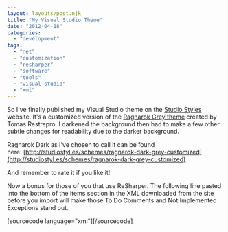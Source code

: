 ```yaml
---
layout: layouts/post.njk
title: "My Visual Studio Theme"
date: "2012-04-18"
categories: 
  - "development"
tags: 
  - "net"
  - "customization"
  - "resharper"
  - "software"
  - "tools"
  - "visual-studio"
  - "xml"
---
```


So I've finally published my Visual Studio theme on the [Studio Styles](http://studiostyl.es/ "Studio Styles - Custom Styles for Visual Studio") website. It's a customized version of the [Ragnarok Grey theme](http://winterdom.com/2007/10/ragnarokavs2005colorscheme) created by Tomas Restrepro. I darkened the background then had to make a few other subtle changes for readability due to the darker background.

Ragnarok Dark as I've chosen to call it can be found here: [http://studiostyl.es/schemes/ragnarok-dark-grey-customized](http://studiostyl.es/schemes/ragnarok-dark-grey-customized)

And remember to rate it if you like it!

Now a bonus for those of you that use ReSharper. The following line pasted into the bottom of the items section in the XML downloaded from the site before you import will make those To Do Comments and Not Implemented Exceptions stand out.

\[sourcecode language="xml"\]<Item Name="ReSharper Todo Item" Foreground="0x0000FFFF" Background="0x02000000" BoldFont="Yes"/>\[/sourcecode\]
